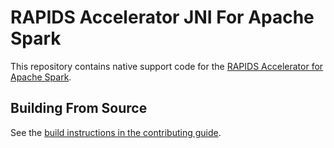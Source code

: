 # RAPIDS Accelerator JNI For Apache Spark

This repository contains native support code for the
[RAPIDS Accelerator for Apache Spark](https://github.com/NVIDIA/spark-rapids).

## Building From Source


See the [build instructions in the contributing guide](CONTRIBUTING.md#building-from-source).
